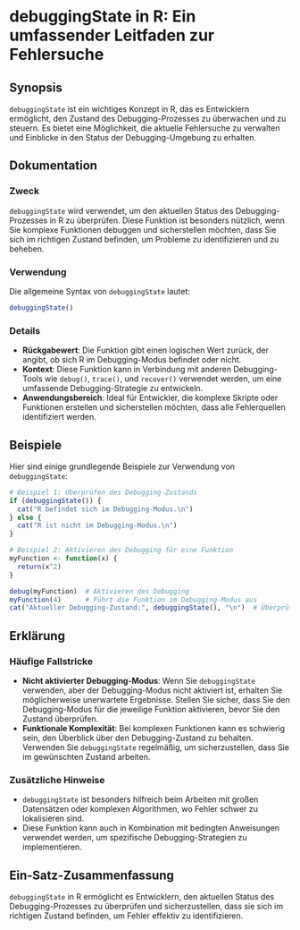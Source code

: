 <!--
Meta Description: # debuggingState in R: Ein umfassender Leitfaden zur Fehlersuche ## Synopsis `debuggingState` ist ein wichtiges Konzept in R, das es Entwicklern ermög...
Meta Keywords: debugging, debuggingstate, sie, den, zustand
-->

# debuggingState in R: Ein umfassender Leitfaden zur Fehlersuche

## Synopsis
`debuggingState` ist ein wichtiges Konzept in R, das es Entwicklern ermöglicht, den Zustand des Debugging-Prozesses zu überwachen und zu steuern. Es bietet eine Möglichkeit, die aktuelle Fehlersuche zu verwalten und Einblicke in den Status der Debugging-Umgebung zu erhalten.

## Dokumentation
### Zweck
`debuggingState` wird verwendet, um den aktuellen Status des Debugging-Prozesses in R zu überprüfen. Diese Funktion ist besonders nützlich, wenn Sie komplexe Funktionen debuggen und sicherstellen möchten, dass Sie sich im richtigen Zustand befinden, um Probleme zu identifizieren und zu beheben.

### Verwendung
Die allgemeine Syntax von `debuggingState` lautet:

```R
debuggingState()
```

### Details
- **Rückgabewert**: Die Funktion gibt einen logischen Wert zurück, der angibt, ob sich R im Debugging-Modus befindet oder nicht.
- **Kontext**: Diese Funktion kann in Verbindung mit anderen Debugging-Tools wie `debug()`, `trace()`, und `recover()` verwendet werden, um eine umfassende Debugging-Strategie zu entwickeln.
- **Anwendungsbereich**: Ideal für Entwickler, die komplexe Skripte oder Funktionen erstellen und sicherstellen möchten, dass alle Fehlerquellen identifiziert werden.

## Beispiele
Hier sind einige grundlegende Beispiele zur Verwendung von `debuggingState`:

```R
# Beispiel 1: Überprüfen des Debugging-Zustands
if (debuggingState()) {
  cat("R befindet sich im Debugging-Modus.\n")
} else {
  cat("R ist nicht im Debugging-Modus.\n")
}

# Beispiel 2: Aktivieren des Debugging für eine Funktion
myFunction <- function(x) {
  return(x^2)
}

debug(myFunction)  # Aktivieren des Debugging
myFunction(4)      # Führt die Funktion im Debugging-Modus aus
cat("Aktueller Debugging-Zustand:", debuggingState(), "\n")  # Überprüfen des Debugging-Zustands
```

## Erklärung
### Häufige Fallstricke
- **Nicht aktivierter Debugging-Modus**: Wenn Sie `debuggingState` verwenden, aber der Debugging-Modus nicht aktiviert ist, erhalten Sie möglicherweise unerwartete Ergebnisse. Stellen Sie sicher, dass Sie den Debugging-Modus für die jeweilige Funktion aktivieren, bevor Sie den Zustand überprüfen.
- **Funktionale Komplexität**: Bei komplexen Funktionen kann es schwierig sein, den Überblick über den Debugging-Zustand zu behalten. Verwenden Sie `debuggingState` regelmäßig, um sicherzustellen, dass Sie im gewünschten Zustand arbeiten.

### Zusätzliche Hinweise
- `debuggingState` ist besonders hilfreich beim Arbeiten mit großen Datensätzen oder komplexen Algorithmen, wo Fehler schwer zu lokalisieren sind.
- Diese Funktion kann auch in Kombination mit bedingten Anweisungen verwendet werden, um spezifische Debugging-Strategien zu implementieren.

## Ein-Satz-Zusammenfassung
`debuggingState` in R ermöglicht es Entwicklern, den aktuellen Status des Debugging-Prozesses zu überprüfen und sicherzustellen, dass sie sich im richtigen Zustand befinden, um Fehler effektiv zu identifizieren.